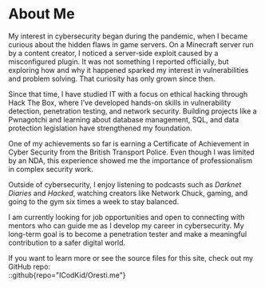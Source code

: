 # About Me

My interest in cybersecurity began during the pandemic, when I became curious about the hidden flaws in game servers. On a Minecraft server run by a content creator, I noticed a server-side exploit caused by a misconfigured plugin. It was not something I reported officially, but exploring how and why it happened sparked my interest in vulnerabilities and problem solving. That curiosity has only grown since then.  

Since that time, I have studied IT with a focus on ethical hacking through Hack The Box, where I’ve developed hands-on skills in vulnerability detection, penetration testing, and network security. Building projects like a Pwnagotchi and learning about database management, SQL, and data protection legislation have strengthened my foundation.  

One of my achievements so far is earning a Certificate of Achievement in Cyber Security from the British Transport Police. Even though I was limited by an NDA, this experience showed me the importance of professionalism in complex security work.  

Outside of cybersecurity, I enjoy listening to podcasts such as *Darknet Diaries* and *Hacked*, watching creators like Network Chuck, gaming, and going to the gym six times a week to stay balanced.  

I am currently looking for job opportunities and open to connecting with mentors who can guide me as I develop my career in cybersecurity. My long-term goal is to become a penetration tester and make a meaningful contribution to a safer digital world.  

If you want to learn more or see the source files for this site, check out my GitHub repo:  
::github{repo="ICodKid/Oresti.me"}
